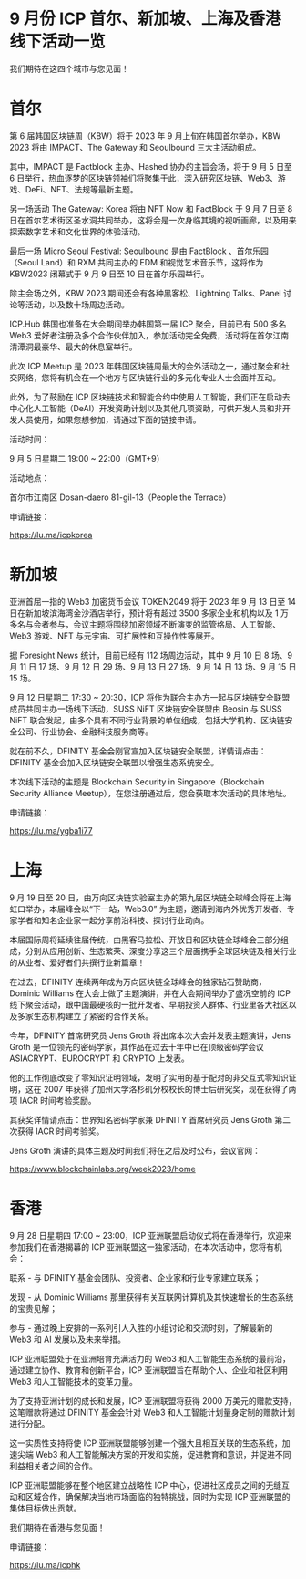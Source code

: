 # 9 月份 ICP 首尔、新加坡、上海及香港线下活动一览

我们期待在这四个城市与您见面！

# 首尔

第 6 届韩国区块链周（KBW）将于 2023 年 9 月上旬在韩国首尔举办，KBW 2023 将由 IMPACT、The Gateway 和 Seoulbound 三大主活动组成。

其中，IMPACT 是 Factblock 主办、Hashed 协办的主旨会场，将于 9 月 5 日至 6 日举行，热血逐梦的区块链领袖们将聚集于此，深入研究区块链、Web3、游戏、DeFi、NFT、法规等最新主题。

另一场活动 The Gateway: Korea 将由 NFT Now 和 FactBlock 于 9 月 7 日至 8 日在首尔艺术街区圣水洞共同举办，这将会是一次身临其境的视听画廊，以及用来探索数字艺术和文化世界的体验活动。

最后一场 Micro Seoul Festival: Seoulbound 是由 FactBlock 、首尔乐园（Seoul Land）和 RXM 共同主办的 EDM 和视觉艺术音乐节，这将作为 KBW2023 闭幕式于 9 月 9 日至 10 日在首尔乐园举行。

除主会场之外，KBW 2023 期间还会有各种黑客松、Lightning Talks、Panel 讨论等活动，以及数十场周边活动。

ICP.Hub 韩国也准备在大会期间举办韩国第一届 ICP 聚会，目前已有 500 多名 Web3 爱好者注册及多个合作伙伴加入，参加活动完全免费，活动将在首尔江南清潭洞最豪华、最大的休息室举行。

此次 ICP Meetup 是 2023 年韩国区块链周最大的会外活动之一，通过聚会和社交网络，您将有机会在一个地方与区块链行业的多元化专业人士会面并互动。

此外，为了鼓励在 ICP 区块链技术和智能合约中使用人工智能，我们正在启动去中心化人工智能（DeAI）开发资助计划以及其他几项资助，可供开发人员和非开发人员使用，如果您想参加，请通过下面的链接申请。

活动时间：

9 月 5 日星期二 19:00 ~ 22:00（GMT+9）

活动地点：

首尔市江南区 Dosan-daero 81-gil-13（People the Terrace）

申请链接：

https://lu.ma/icpkorea

# 新加坡

亚洲首屈一指的 Web3 加密货币会议 TOKEN2049 将于 2023 年 9 月 13 日至 14 日在新加坡滨海湾金沙酒店举行，预计将有超过 3500 多家企业和机构以及 1 万多名与会者参与，会议主题将围绕加密领域不断演变的监管格局、人工智能、Web3 游戏、NFT 与元宇宙、可扩展性和互操作性等展开。

据 Foresight News 统计，目前已经有 112 场周边活动，其中 9 月 10 日 8 场、9 月 11 日 17 场、9 月 12 日 29 场、9 月 13 日 27 场、9 月 14 日 13 场、9 月 15 日 15 场。

9 月 12 日星期二 17:30 ~ 20:30，ICP 将作为联合主办方一起与区块链安全联盟成员共同主办一场线下活动，SUSS NiFT 区块链安全联盟由 Beosin 与 SUSS NiFT 联合发起，由多个具有不同行业背景的单位组成，包括大学机构、区块链安全公司、行业协会、金融科技服务商等。

就在前不久，DFINITY 基金会刚官宣加入区块链安全联盟，详情请点击：DFINITY 基金会加入区块链安全联盟以增强生态系统安全。

本次线下活动的主题是 Blockchain Security in Singapore（Blockchain Security Alliance Meetup），在您注册通过后，您会获取本次活动的具体地址。

申请链接：

https://lu.ma/ygba1i77

# 上海

9 月 19 日至 20 日，由万向区块链实验室主办的第九届区块链全球峰会将在上海虹口举办，本届峰会以“下一站，Web3.0” 为主题，邀请到海内外优秀开发者、专家学者和知名企业家一起分享前沿科技、探讨行业动向。

本届国际周将延续往届传统，由黑客马拉松、开放日和区块链全球峰会三部分组成，分别从应用创新、生态繁荣、深度分享这三个层面携手全球区块链及相关行业的从业者、爱好者们共撰行业新篇章！

在过去，DFINITY 连续两年成为万向区块链全球峰会的独家钻石赞助商，Dominic Williams 在大会上做了主题演讲，并在大会期间举办了盛况空前的 ICP 线下聚会活动，跟中国最硬核的一批开发者、早期投资人群体、行业里各大社区以及多家生态机构建立了紧密的合作关系。

今年，DFINITY 首席研究员 Jens Groth 将出席本次大会并发表主题演讲，Jens Groth 是一位领先的密码学家，其作品在过去十年中已在顶级密码学会议 ASIACRYPT、EUROCRYPT 和 CRYPTO 上发表。

他的工作彻底改变了零知识证明领域，发明了实用的基于配对的非交互式零知识证明，这在 2007 年获得了加州大学洛杉矶分校校长的博士后研究奖，现在获得了两项 IACR 时间考验奖励。

其获奖详情请点击：世界知名密码学家兼 DFINITY 首席研究员 Jens Groth 第二次获得 IACR 时间考验奖。

Jens Groth 演讲的具体主题及时间我们将在之后及时公布，会议官网：

https://www.blockchainlabs.org/week2023/home

# 香港

9 月 28 日星期四 17:00 ~ 23:00，ICP 亚洲联盟启动仪式将在香港举行，欢迎来参加我们在香港揭幕的 ICP 亚洲联盟这一独家活动，在本次活动中，您将有机会：

联系 - 与 DFINITY 基金会团队、投资者、企业家和行业专家建立联系；

发现 - 从 Dominic Williams 那里获得有关互联网计算机及其快速增长的生态系统的宝贵见解；

参与 - 通过晚上安排的一系列引人入胜的小组讨论和交流时刻，了解最新的 Web3 和 AI 发展以及未来举措。

ICP 亚洲联盟处于在亚洲培育充满活力的 Web3 和人工智能生态系统的最前沿，通过建立协作、教育和创新平台，ICP 亚洲联盟旨在帮助个人、企业和社区利用 Web3 和人工智能技术的变革力量。

为了支持亚洲计划的成长和发展，ICP 亚洲联盟将获得 2000 万美元的赠款支持，这笔赠款将通过 DFINITY 基金会针对 Web3 和人工智能计划量身定制的赠款计划进行分配。

这一实质性支持将使 ICP 亚洲联盟能够创建一个强大且相互关联的生态系统，加速尖端 Web3 和人工智能解决方案的开发和实施，促进教育和意识，并促进不同利益相关者之间的合作。

ICP 亚洲联盟能够在整个地区建立战略性 ICP 中心，促进社区成员之间的无缝互动和区域合作，确保解决当地市场面临的独特挑战，同时为实现 ICP 亚洲联盟的集体目标做出贡献。

我们期待在香港与您见面！

申请链接：

https://lu.ma/icphk
